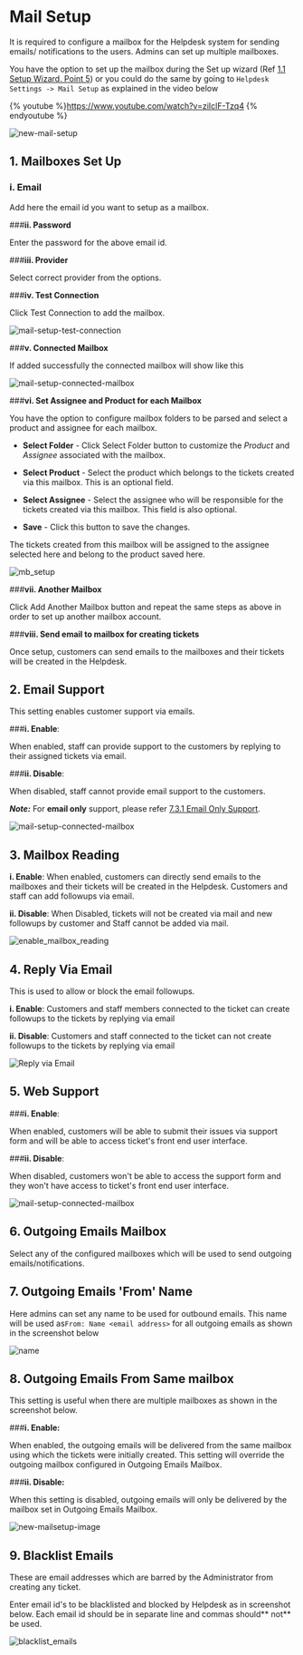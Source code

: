 # Mail Setup

It is required to configure a mailbox for the Helpdesk system for sending emails/ notifications to the users. Admins can set up multiple mailboxes.

You have the option to set up the mailbox during the Set up wizard (Ref [1.1 Setup Wizard. Point 5](http://docs.rtcamp.com/rtbiz/helpdesk/admin/setup.html#5-mailbox-setup)) or you could do the same  by going to ```Helpdesk Settings -> Mail Setup``` as explained in the video below

{% youtube %}https://www.youtube.com/watch?v=ziIclF-Tzq4 {% endyoutube %}

![new-mail-setup](https://cloud.githubusercontent.com/assets/8191145/9351734/86513754-4679-11e5-8456-5c02bbc14588.png)

## 1. Mailboxes Set Up

### **i. Email**

 Add here the email id you want to setup as a mailbox.

###**ii. Password**

Enter the password for the above email id.

###**iii. Provider**

Select correct provider from the options.

###**iv. Test Connection**

Click Test Connection to add the mailbox.

![mail-setup-test-connection](https://cloud.githubusercontent.com/assets/8191145/9351899/a14954dc-467a-11e5-8ffb-789545fcb6da.png)



###**v. Connected Mailbox**

If added successfully the connected mailbox  will show like this

![mail-setup-connected-mailbox](https://cloud.githubusercontent.com/assets/8191145/9351978/436417f2-467b-11e5-97d3-30d9edba1197.png)

###**vi. Set Assignee and Product for each Mailbox**

You have the option to configure mailbox folders to be parsed and select a product and assignee for each mailbox.

* **Select Folder** - Click Select Folder button to customize the *Product* and *Assignee* associated with the mailbox.

* **Select Product** - Select the product which belongs to the tickets created via this mailbox.
This is an optional field.

* **Select Assignee** - Select the assignee who will be responsible for the tickets created via this mailbox. This field is also optional.

* **Save** - Click this button to save the changes.

The tickets created from this mailbox will be assigned to the assignee selected here and belong to the product saved here.

![mb_setup](https://cloud.githubusercontent.com/assets/8191145/8983820/e9ef99de-36ea-11e5-9012-182ffd0077bf.png)

###**vii. Another Mailbox**

Click Add Another Mailbox button and repeat the same steps as above in order to set up another mailbox account.

###**viii. Send email to mailbox for creating tickets**

Once setup, customers can send emails to the mailboxes and their tickets will be created in the Helpdesk.

## 2. Email Support

This setting enables customer support via emails.

###**i. Enable**:

When enabled, staff can provide support to the customers by replying to their assigned tickets via email.

###**ii. Disable**:

When disabled, staff cannot provide email support to the customers.

***Note:*** For **email only** support, please refer [7.3.1 Email Only Support](http://docs.rtcamp.com/rtbiz/helpdesk/admin/mailbox/email_only_support.html).

![mail-setup-connected-mailbox](https://cloud.githubusercontent.com/assets/8191145/9351978/436417f2-467b-11e5-97d3-30d9edba1197.png)

## 3. Mailbox Reading


**i. Enable**: When enabled, customers can directly send emails to the mailboxes and their tickets will be created in the Helpdesk. Customers and staff can add followups via email.

**ii. Disable**: When Disabled, tickets will not be created via mail and new followups by customer and Staff cannot be added via mail.

![enable_mailbox_reading](https://cloud.githubusercontent.com/assets/8191145/6487363/bee796b8-c2b6-11e4-8b84-0f761513cb48.png)

## 4. Reply Via Email

This is used to allow or block the email followups.

**i. Enable**: Customers and staff members connected to the ticket can create followups to the tickets by replying via email

**ii. Disable**: Customers and staff connected to the ticket can not create followups to the tickets by replying via email

![Reply via Email](http://git.rtcamp.com/uploads/rtbiz/rtbiz-helpdesk/46a4d1e93f/Reply_via_Email.png)

## 5. Web Support

###**i. Enable**:

When enabled, customers will be able to submit their issues via support form and will be able to access ticket's front end user interface.

###**ii. Disable**:

When disabled, customers won't be able to access the support form and they won't have access to ticket's front end user interface.

![mail-setup-connected-mailbox](https://cloud.githubusercontent.com/assets/8191145/9351978/436417f2-467b-11e5-97d3-30d9edba1197.png)

## 6. Outgoing Emails Mailbox

Select any of the configured mailboxes which will be used to send outgoing emails/notifications.



## 7. Outgoing Emails 'From' Name

Here admins can set any name to be used for outbound emails. This name will be used as```From: Name <email address>``` for all outgoing emails as shown in the screenshot below



![name](https://cloud.githubusercontent.com/assets/8191145/6501114/52b3b830-c33a-11e4-9dad-5f6f832b66a5.png)


## 8. Outgoing Emails From Same mailbox

This setting is useful when there are multiple mailboxes as shown in the screenshot below.

###**i. Enable:**

When enabled, the outgoing emails will be delivered from the same mailbox using which the tickets were initially created. This setting will override the outgoing mailbox configured in Outgoing Emails Mailbox.

###**ii. Disable:**

When this setting is disabled, outgoing emails will only be delivered by the mailbox set in Outgoing Emails Mailbox.

![new-mailsetup-image](https://cloud.githubusercontent.com/assets/8191145/9195862/bb04fba2-4043-11e5-86d4-56b3b371e4ac.png)


## 9. Blacklist Emails

These are email addresses which are barred by the Administrator from creating any ticket.

Enter email id's to be blacklisted and blocked by Helpdesk as in screenshot below. Each  email id should be in separate line and commas should** not** be used.

![blacklist_emails](https://cloud.githubusercontent.com/assets/8191145/6487587/1f9e311e-c2b8-11e4-82ab-00a51d017331.png)

